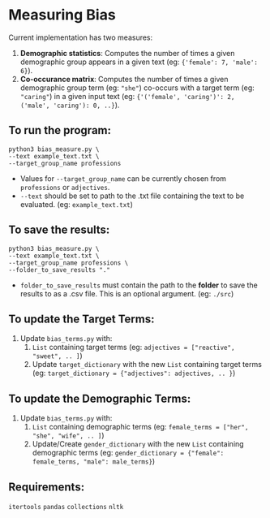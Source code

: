 # Measuring Bias

Current implementation has two measures:
1. **Demographic statistics**: Computes the number of times a given demographic group appears in a given text (eg: `{'female': 7, 'male': 6}`).
2. **Co-occurance matrix**: Computes the number of times a given demographic group term (eg: `"she"`) co-occurs with a target term (eg: `"caring"`) in a given input text (eg: `{'('female', 'caring')': 2, ('male', 'caring'): 0, ..}`).

## To run the program:

    python3 bias_measure.py \
    --text example_text.txt \
    --target_group_name professions

- Values for `--target_group_name` can be currently chosen from `professions` or `adjectives`. 
- `--text` should be set to path to the .txt file containing the text to be evaluated. (eg: `example_text.txt`)

## To save the results:

    python3 bias_measure.py \
    --text example_text.txt \
    --target_group_name professions \
    --folder_to_save_results "."

- `folder_to_save_results` must contain the path to the **folder** to save the results to as a .csv file. This is an optional argument. (eg: `./src`)

## To update the Target Terms:

1. Update `bias_terms.py` with:
    1. `List` containing target terms (eg: `adjectives = ["reactive", "sweet", .. ]`)
    2. Update `target_dictionary` with the new `List` containing target terms (eg: `target_dictionary = {"adjectives": adjectives, .. }`)

## To update the Demographic Terms:

1. Update `bias_terms.py` with:
    1. `List` containing demographic terms (eg: `female_terms = ["her", "she", "wife", .. ]`)
    2. Update/Create `gender_dictionary` with the new `List` containing demographic terms (eg: `gender_dictionary = {"female": female_terms, "male": male_terms}`)

## Requirements:
`itertools`
`pandas`
`collections`
`nltk`
